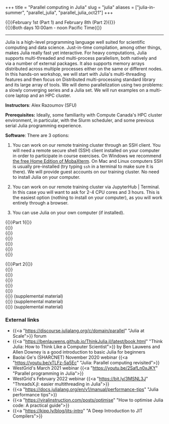 +++
title = "Parallel computing in Julia"
slug = "julia"
aliases = ["julia-in-summer", "parallel_julia", "parallel_julia_oct21"]
+++

<!-- {{<cor>}}Wednesday, June 21st{{</cor>}}\ -->
<!-- {{<cgr>}}9:00am-noon and 2pm-5pm Pacific Time{{</cgr>}} -->

<!-- {{<cor>}}Friday, July 14th{{</cor>}}\ -->
<!-- {{<cgr>}}9:00am-noon Mountain Time{{</cgr>}} -->

{{<cor>}}February 1st (Part 1) and February 8th (Part 2){{</cor>}}\
{{<cgr>}}Both days 10:00am - noon Pacific Time{{</cgr>}}

<!-- Course materials will be added here shortly before the start of the course. -->

---

Julia is a high-level programming language well suited for scientific computing and data science. Just-in-time
compilation, among other things, makes Julia really fast yet interactive. For heavy computations, Julia
supports multi-threaded and multi-process parallelism, both natively and via a number of external packages. It
also supports memory arrays distributed across multiple processes either on the same or different nodes. In
this hands-on workshop, we will start with Julia's multi-threading features and then focus on Distributed
multi-processing standard library and its large array of tools. We will demo parallelization using two
problems: a slowly converging series and a Julia set. We will run examples on a multi-core laptop and an HPC
cluster.

**Instructors**: Alex Razoumov (SFU)

**Prerequisites:** Ideally, some familiarity with Compute Canada's HPC cluster environment, in particular, with
the Slurm scheduler, and some previous serial Julia programming experience.

**Software**: There are 3 options:

1. You can work on our remote training cluster through an SSH client. You will need a remote secure shell
(SSH) client installed on your computer in order to participate in course exercises. On Windows we recommend
[the free Home Edition of MobaXterm](https://mobaxterm.mobatek.net/download.html). On Mac and Linux computers
SSH is usually pre-installed (try typing `ssh` in a terminal to make sure it is there). We will provide guest
accounts on our training cluster. No need to install Julia on your computer.

2. You can work on our remote training cluster via JupyterHub | Terminal. In this case you will want to ask
   for 2-4 CPU cores and 3 hours. This is the easiest option (nothing to install on your computer), as you
   will work entirely through a browser.

3. You can use Julia on your own computer (if installed).







<!-- {{<nolinktitle>}}Introduction to Julia language{{</nolinktitle>}} \ -->
<!-- {{<nolinktitle>}}Intro to parallelism{{</nolinktitle>}} \ -->
<!-- {{<nolinktitle>}}Multi-threading with Base.Threads (slow series){{</nolinktitle>}} \ -->
<!-- {{<nolinktitle>}}Multi-threading with ThreadsX (slow series){{</nolinktitle>}} \ -->
<!-- {{<nolinktitle>}}Parallelizing the Julia set with Base.Threads{{</nolinktitle>}} \ -->
<!-- {{<nolinktitle>}}Parallelizing the Julia set with ThreadsX{{</nolinktitle>}} \ -->
<!-- {{<nolinktitle>}}Distributed.jl: basics{{</nolinktitle>}} \ -->
<!-- {{<nolinktitle>}}Distributed.jl: three scalable versions of the slow series{{</nolinktitle>}} \ -->
<!-- {{<nolinktitle>}}DistributedArrays.jl{{</nolinktitle>}} \ -->
<!-- {{<nolinktitle>}}Parallelizing the Julia set with DistributedArrays{{</nolinktitle>}} \ -->
<!-- {{<nolinktitle>}}SharedArrays.jl{{</nolinktitle>}} \ -->
<!-- {{<nolinktitle>}}Parallelizing the N-body problem{{</nolinktitle>}} (supplemental material)\ -->
<!-- {{<nolinktitle>}}Parallelizing the additive Schwarz method{{</nolinktitle>}} (supplemental material)\ -->
<!-- {{<nolinktitle>}}Distributed linear algebra in Julia{{</nolinktitle>}} (supplemental material) -->


{{<cor>}}Part 1{{</cor>}} \
{{<linktitle url="../summer/julia-01-intro-language" text="Introduction to Julia language">}}\
{{<linktitle url="../summer/julia-02-intro-parallel" text="Intro to parallelism">}}\
{{<linktitle url="../summer/julia-03-threads-slow-series" text="Multi-threading with Base.Threads (slow series)">}} \
{{<linktitle url="../summer/julia-04-threadsx-slow-series" text="Multi-threading with ThreadsX (slow series)">}} \
{{<linktitle url="../summer/julia-05-threads-julia-set" text="Parallelizing the Julia set with Base.Threads">}} \
{{<linktitle url="../summer/julia-06-threadsx-julia-set" text="Parallelizing the Julia set with ThreadsX">}}

{{<cor>}}Part 2{{</cor>}} \
{{<linktitle url="../summer/julia-07-distributed1" text="Distributed.jl: basics">}} \
{{<linktitle url="../summer/julia-08-distributed2" text="Distributed.jl: three scalable versions of the slow series">}} \
{{<linktitle url="../summer/julia-09-distributed-arrays" text="DistributedArrays.jl">}} \
{{<linktitle url="../summer/julia-10-distributed-julia-set" text="Parallelizing the Julia set with DistributedArrays">}} \
{{<linktitle url="../summer/julia-11-shared-arrays" text="SharedArrays.jl">}} \
{{<linkoptional url="../summer/julia-12-nbody" text="Parallelizing the N-body problem">}} (supplemental material) \
{{<linkoptional url="../summer/julia-13-asm" text="Parallelizing the additive Schwarz method">}} (supplemental material)\
{{<linkoptional url="../summer/julia-14-linear-algebra" text="Distributed linear algebra in Julia">}} (supplemental material)



### External links

- {{<a "https://discourse.julialang.org/c/domain/parallel" "Julia at Scale">}} forum
- {{<a "https://benlauwens.github.io/ThinkJulia.jl/latest/book.html" "Think Julia: How to Think Like a Computer Scientist">}} by Ben Lauwens and Allen Downey is a good introduction to basic Julia for beginners
- Baolai Ge's (SHARCNET) November 2020 webinar {{<a "https://youtu.be/xTLFz-5a5Ec" "Julia: Parallel computing revisited">}}
- WestGrid's March 2021 webinar {{<a "https://youtu.be/2SafLn0xJKY" "Parallel programming in Julia">}}
- WestGrid's February 2022 webinar {{<a "https://bit.ly/3MSNL3J" "ThreadsX.jl: easier multithreading in Julia">}}
- {{<a "https://docs.julialang.org/en/v1/manual/performance-tips" "Julia performance tips">}}
- {{<a "https://viralinstruction.com/posts/optimise" "How to optimise Julia code: A practical guide">}}
- {{<a "https://kipp.ly/blog/jits-intro" "A Deep Introduction to JIT Compilers">}}
